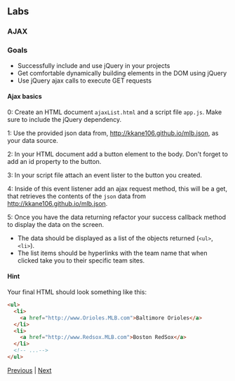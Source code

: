 ## Labs

### AJAX

### Goals
* Successfully include and use jQuery in your projects
* Get comfortable dynamically building elements in the DOM using jQuery
* Use jQuery ajax calls to execute GET requests

#### Ajax basics

0: Create an HTML document `ajaxList.html` and a script file `app.js`. Make sure to include the jQuery dependency.  

1: Use the provided json data from, http://kkane106.github.io/mlb.json, as your data source.

2: In your HTML document add a button element to the body. Don't forget to add an id property to the button.  

3: In your script file attach an event lister to the button you created.  

4: Inside of this event listener add an ajax request method, this will be a get, that retrieves the contents of the `json` data from http://kkane106.github.io/mlb.json.  

5: Once you have the data returning refactor your success callback method to display the data on the screen.
  * The data should be displayed as a list of the objects returned  (`<ul>`,`<li>`).  
  * The list items should be hyperlinks with the team name that when clicked take you to their specific team sites.  

#### Hint
Your final HTML should look something like this:

```html
<ul>
  <li>
    <a href="http://www.Orioles.MLB.com">Baltimore Orioles</a>
  </li>
  <li>
    <a href="http://www.Redsox.MLB.com">Boston RedSox</a>
  </li>
  <!-- ...-->
</ul>
```



[Previous](using_response_data.md) | [Next](pokemonIndex.md)
